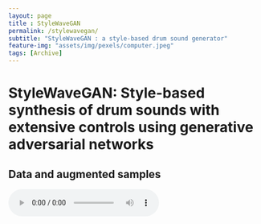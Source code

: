```yaml
--- 
layout: page
title : StyleWaveGAN 
permalink: /stylewavegan/
subtitle: "StyleWaveGAN : a style-based drum sound generator" 
feature-img: "assets/img/pexels/computer.jpeg"
tags: [Archive]
---
```


# StyleWaveGAN: Style-based synthesis of drum sounds with extensive	controls using generative adversarial networks

## Data and augmented samples

<audio controls>
  <source src="assets/audio/supp_mat/data/bd_original.wav" type="audio/wav">
  Your browser does not support the audio element.
</audio>